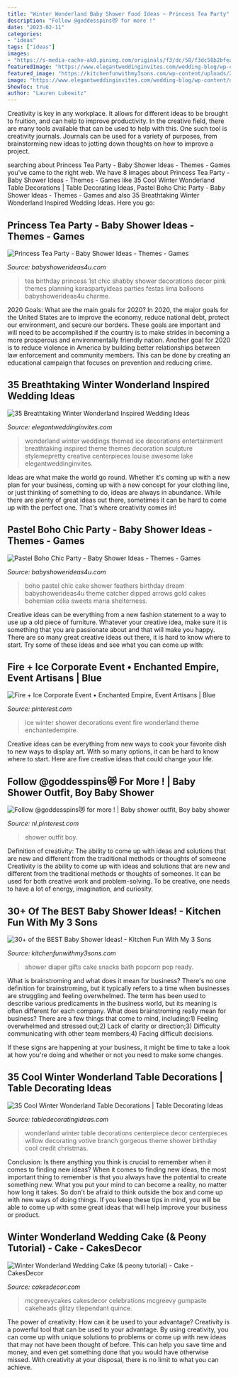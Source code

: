```yaml
---
title: "Winter Wonderland Baby Shower Food Ideas ~ Princess Tea Party"
description: "Follow @goddesspins😻 for more !"
date: "2023-02-11"
categories:
- "ideas"
tags: ["ideas"]
images:
- "https://s-media-cache-ak0.pinimg.com/originals/f3/dc/58/f3dc58b2bfea37c8fc23a380244090c5.jpg"
featuredImage: "https://www.elegantweddinginvites.com/wedding-blog/wp-content/uploads/2016/01/creative-winter-wonderland-wedding-ideas.jpg"
featured_image: "https://kitchenfunwithmy3sons.com/wp-content/uploads/2016/06/the-best-baby-shower-ideas-diaper-cakes-food-gifts-24.jpg"
image: "https://www.elegantweddinginvites.com/wedding-blog/wp-content/uploads/2016/01/creative-winter-wonderland-wedding-ideas.jpg"
ShowToc: true
author: "Lauren Lubowitz"
---
```



Creativity is key in any workplace. It allows for different ideas to be brought to fruition, and can help to improve productivity. In the creative field, there are many tools available that can be used to help with this. One such tool is creativity journals. Journals can be used for a variety of purposes, from brainstorming new ideas to jotting down thoughts on how to improve a project.

	

		
searching about Princess Tea Party - Baby Shower Ideas - Themes - Games you've came to the right web. We have 8 Images about Princess Tea Party - Baby Shower Ideas - Themes - Games like 35 Cool Winter Wonderland Table Decorations | Table Decorating Ideas, Pastel Boho Chic Party - Baby Shower Ideas - Themes - Games and also 35 Breathtaking Winter Wonderland Inspired Wedding Ideas. Here you go:
		
    
## Princess Tea Party - Baby Shower Ideas - Themes - Games

<img loading=lazy src="http://www.babyshowerideas4u.com/wp-content/uploads/2014/01/CARLOTA10.jpg" onerror="this.onerror=null;this.src='https://tse3.mm.bing.net/th?id=OIP.3DLEd2CXGWfoZytObz1-UgHaJ3&amp;pid=15.1';" alt="Princess Tea Party - Baby Shower Ideas - Themes - Games">

_Source: babyshowerideas4u.com_

>tea birthday princess 1st chic shabby shower decorations decor pink themes planning karaspartyideas parties festas lima balloons babyshowerideas4u charme. 

	

2020 Goals: What are the main goals for 2020?
In 2020, the major goals for the United States are to improve the economy, reduce national debt, protect our environment, and secure our borders. These goals are important and will need to be accomplished if the country is to make strides in becoming a more prosperous and environmentally friendly nation. Another goal for 2020 is to reduce violence in America by building better relationships between law enforcement and community members. This can be done by creating an educational campaign that focuses on prevention and reducing crime.

    
## 35 Breathtaking Winter Wonderland Inspired Wedding Ideas

<img loading=lazy src="https://www.elegantweddinginvites.com/wedding-blog/wp-content/uploads/2016/01/creative-winter-wonderland-wedding-ideas.jpg" onerror="this.onerror=null;this.src='https://tse2.mm.bing.net/th?id=OIP.dqtKptltGFKNYsUTVtTrpQHaLH&amp;pid=15.1';" alt="35 Breathtaking Winter Wonderland Inspired Wedding Ideas">

_Source: elegantweddinginvites.com_

>wonderland winter weddings themed ice decorations entertainment breathtaking inspired theme themes decoration sculpture stylemepretty creative centerpieces louise awesome lake elegantweddinginvites. 

	

Ideas are what make the world go round. Whether it's coming up with a new plan for your business, coming up with a new concept for your clothing line, or just thinking of something to do, ideas are always in abundance. While there are plenty of great ideas out there, sometimes it can be hard to come up with the perfect one. That's where creativity comes in!

    
## Pastel Boho Chic Party - Baby Shower Ideas - Themes - Games

<img loading=lazy src="http://www.babyshowerideas4u.com/wp-content/uploads/2018/04/Pastel-Boho-Chic-Party-cake-with-gold-dipped-feathers.jpg" onerror="this.onerror=null;this.src='https://tse4.mm.bing.net/th?id=OIP.XdLipPqSdbY-PlgVKFqLuAHaLJ&amp;pid=15.1';" alt="Pastel Boho Chic Party - Baby Shower Ideas - Themes - Games">

_Source: babyshowerideas4u.com_

>boho pastel chic cake shower feathers birthday dream babyshowerideas4u theme catcher dipped arrows gold cakes bohemian célia sweets maria shelterness. 

	

Creative ideas can be everything from a new fashion statement to a way to use up a old piece of furniture. Whatever your creative idea, make sure it is something that you are passionate about and that will make you happy. There are so many great creative ideas out there, it is hard to know where to start. Try some of these ideas and see what you can come up with: 

    
## Fire + Ice Corporate Event • Enchanted Empire, Event Artisans | Blue

<img loading=lazy src="https://i.pinimg.com/originals/b5/ae/02/b5ae026ea101327000a918c8afb9588a.jpg" onerror="this.onerror=null;this.src='https://tse2.mm.bing.net/th?id=OIP.XjIZr_DAza7E4fCabEGI2wHaLH&amp;pid=15.1';" alt="Fire + Ice Corporate Event • Enchanted Empire, Event Artisans | Blue">

_Source: pinterest.com_

>ice winter shower decorations event fire wonderland theme enchantedempire. 

	

Creative ideas can be everything from new ways to cook your favorite dish to new ways to display art. With so many options, it can be hard to know where to start. Here are five creative ideas that could change your life.

    
## Follow @goddesspins😻 For More ! | Baby Shower Outfit, Boy Baby Shower

<img loading=lazy src="https://i.pinimg.com/736x/a7/32/0e/a7320ee498e71ea38b5406dd0b5fdca6.jpg" onerror="this.onerror=null;this.src='https://tse4.mm.bing.net/th?id=OIP.-bIplFhzKZkyeHtLmfrMgAHaJ4&amp;pid=15.1';" alt="Follow @goddesspins😻 for more ! | Baby shower outfit, Boy baby shower">

_Source: nl.pinterest.com_

>shower outfit boy. 

	

Definition of creativity: The ability to come up with ideas and solutions that are new and different from the traditional methods or thoughts of someone
Creativity is the ability to come up with ideas and solutions that are new and different from the traditional methods or thoughts of someones. It can be used for both creative work and problem-solving. To be creative, one needs to have a lot of energy, imagination, and curiosity.

    
## 30+ Of The BEST Baby Shower Ideas! - Kitchen Fun With My 3 Sons

<img loading=lazy src="https://kitchenfunwithmy3sons.com/wp-content/uploads/2016/06/the-best-baby-shower-ideas-diaper-cakes-food-gifts-24.jpg" onerror="this.onerror=null;this.src='https://tse2.mm.bing.net/th?id=OIP.76nXZZH6Oq3mx4P_Zs1PowHaLH&amp;pid=15.1';" alt="30+ of the BEST Baby Shower Ideas! - Kitchen Fun With My 3 Sons">

_Source: kitchenfunwithmy3sons.com_

>shower diaper gifts cake snacks bath popcorn pop ready. 

	

What is brainstroming and what does it mean for business?
There's no one definition for brainstroming, but it typically refers to a time when businesses are struggling and feeling overwhelmed. The term has been used to describe various predicaments in the business world, but its meaning is often different for each company. 
What does brainstroming really mean for business? There are a few things that come to mind, including:1) Feeling overwhelmed and stressed out;2) Lack of clarity or direction;3) Difficulty communicating with other team members;4) Facing difficult decisions. 

If these signs are happening at your business, it might be time to take a look at how you're doing and whether or not you need to make some changes.

    
## 35 Cool Winter Wonderland Table Decorations | Table Decorating Ideas

<img loading=lazy src="https://s-media-cache-ak0.pinimg.com/originals/f3/dc/58/f3dc58b2bfea37c8fc23a380244090c5.jpg" onerror="this.onerror=null;this.src='https://tse3.mm.bing.net/th?id=OIP.uOxPwFXMC7WDdxiO_HBSvgHaLH&amp;pid=15.1';" alt="35 Cool Winter Wonderland Table Decorations | Table Decorating Ideas">

_Source: tabledecoratingideas.com_

>wonderland winter table decorations centerpiece decor centerpieces willow decorating votive branch gorgeous theme shower birthday cool credit christmas. 

	

Conclusion: Is there anything you think is crucial to remember when it comes to finding new ideas?
When it comes to finding new ideas, the most important thing to remember is that you always have the potential to create something new. What you put your mind to can become a reality, no matter how long it takes. So don't be afraid to think outside the box and come up with new ways of doing things. If you keep these tips in mind, you will be able to come up with some great ideas that will help improve your business or product.

    
## Winter Wonderland Wedding Cake (&amp; Peony Tutorial) - Cake - CakesDecor

<img loading=lazy src="https://pic.cakesdecor.com/m/nu3n7aqndulwg92ab4dn.jpg" onerror="this.onerror=null;this.src='https://tse4.mm.bing.net/th?id=OIP.d6zANxWk248UMNnw7CSJowHaLX&amp;pid=15.1';" alt="Winter Wonderland Wedding Cake (&amp; peony tutorial) - Cake - CakesDecor">

_Source: cakesdecor.com_

>mcgreevycakes cakesdecor celebrations mcgreevy gumpaste cakeheads glitzy tilependant quince. 

	

The power of creativity: How can it be used to your advantage?
Creativity is a powerful tool that can be used to your advantage. By using creativity, you can come up with unique solutions to problems or come up with new ideas that may not have been thought of before. This can help you save time and money, and even get something done that you would have otherwise missed. With creativity at your disposal, there is no limit to what you can achieve.


